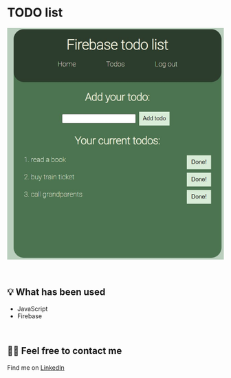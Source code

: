# TODO list


![Project preview](./preview/preview.jpg)


&nbsp;
 
## 💡 What has been used
- JavaScript
- Firebase

&nbsp;

## 🙋‍♂️ Feel free to contact me
Find me on [LinkedIn](https://www.linkedin.com/in/karolina-zbonik-857797162/)